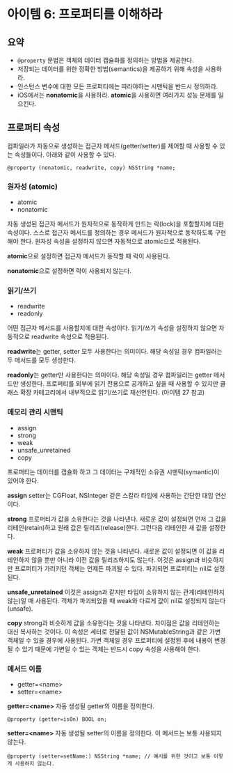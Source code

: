 



# 아이템 6: 프로퍼티를 이해하라

## 요약

- `@property` 문법은 객체의 데이터 캡슐화를 정의하는 방법을 제공한다.
- 저장되는 데이터를 위한 정확한 방법(semantics)을 제공하기 위해 속성을 사용하라.
- 인스턴스 변수에 대한 모든 프로퍼티에는 따라야하는 시맨틱을 반드시 정의하라.
- iOS에서는 **nonatomic**을 사용하라. **atomic**을 사용하면 여러가지 성능 문제를 일으킨다.

## 프로퍼티 속성

컴파일러가 자동으로 생성하는 접근자 메서드(getter/setter)를 제어할 때 사용할 수 있는 속성들이다. 아래와 같이 사용할 수 있다.

```objc
@property (nonatomic, readwrite, copy) NSString *name;
```

### 원자성 (atomic)

- atomic
- nonatomic

자동 생성된 접근자 메서드가 원자적으로 동작하게 만드는 락(lock)을 포함할지에 대한 속성이다. 스스로 접근자 메서드를 정의하는 경우 메서드가 원자적으로 동작하도록 구현해야 한다. 원자성 속성을 설정하지 않으면 자동적으로 atomic으로 적용된다.

**atomic**으로 설정하면 접근자 메서드가 동작할 때 락이 사용된다.

**nonatomic**으로 설정하면 락이 사용되지 않는다.

### 읽기/쓰기

- readwrite
- readonly

어떤 접근자 메서드를 사용할지에 대한 속성이다. 읽기/쓰기 속성을 설정하지 않으면 자동적으로 readwrite 속성으로 적용된다.

**readwrite**는 getter, setter 모두 사용한다는 의미이다. 해당 속성일 경우 컴파일러는 두 메서드를 모두 생성한다.

**readonly**는 getter만 사용한다는 의미이다. 해당 속성일 경우 컴파일러는 getter 메서드만 생성한다. 프로퍼티를 외부에 읽기 전용으로 공개하고 싶을 때 사용할 수 있지만 클래스 확장 카테고리에서 내부적으로 읽기/쓰기로 재선언된다. (아이템 27 참고)

### 메모리 관리 시맨틱

- assign
- strong
- weak
- unsafe_unretained
- copy

프로퍼티는 데이터를 캡슐화 하고 그 데이터는 구체적인 소유권 시맨틱(symantic)이 있어야 한다.

**assign** setter는 CGFloat, NSInteger 같은 스칼라 타입에 사용하는 간단한 대입 연산이다.

**strong** 프로퍼티가 값을 소유한다는 것을 나타낸다. 새로운 값이 설정되면 먼저 그 값을 리테인(retain)하고 원래 값은 릴리즈(release)한다. 그런다음 리테인한 새 값을 설정한다.

**weak** 프로퍼티가 값을 소유하지 않는 것을 나타낸다. 새로운 값이 설정되면 이 값을 리테인하지 않을 뿐만 아니라 이전 값을 릴리즈하지도 않는다. 이것은 assign과 비슷하지만 프로퍼티가 가리키던 객체는 언제든 파괴될 수 있다. 파괴되면 프로퍼티는 nil로 설정된다.

**unsafe_unretained** 이것은 assign과 같지만 타입이 소유하지 않는 관계(리테인하지 않는)일 때 사용된다. 객체가 파괴되었을 때 weak와 다르게 값이 nil로 설정되지 않는다(unsafe).

**copy** strong과 비슷하게 값을 소유한다는 것을 나타낸다. 차이점은 값을 리테인하는 대신 복사하는 것이다. 이 속성은 세터로 전달된 값이 NSMutableString과 같은 가변 객체일 수 있을 경우에 사용된다. 가변 객체일 경우 프로퍼티에 설정된 후에 내용이 변경될 수 있기 때문에 가변일 수 있는 객체는 반드시 copy 속성을 사용해야 한다.

### 메서드 이름

- getter=\<name\>
- setter=\<name\>

**getter=\<name\>** 자동 생성될 getter의 이름을 정의한다.

```objc
@property (getter=isOn) BOOL on;
```

**setter=\<name\>** 자동 생성될 setter의 이름을 정의한다. 이 메서드는 보통 사용되지 않는다.

```objc
@property (setter=setName:) NSString *name; // 예시를 위한 것이고 보통 이렇게 사용하지 않는다.
```